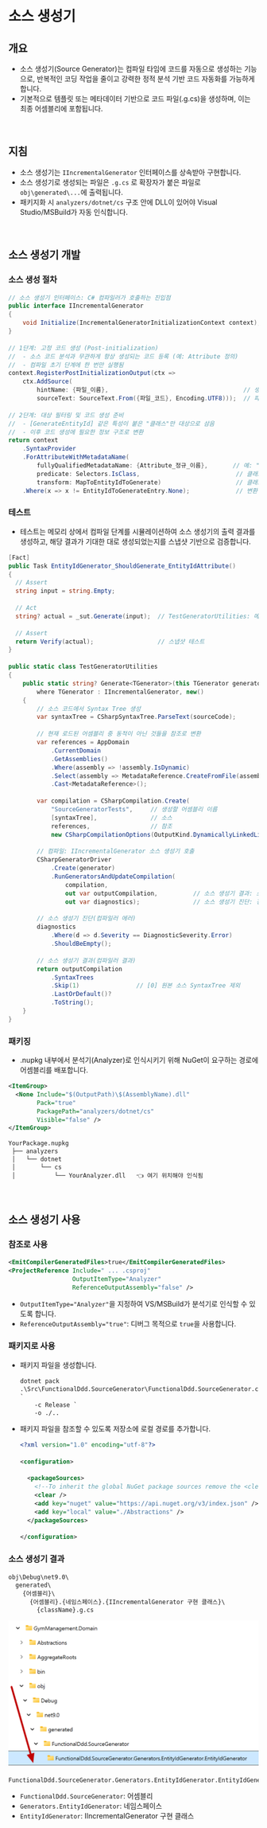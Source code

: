 # 소스 생성기

## 개요
- 소스 생성기(Source Generator)는 컴파일 타임에 코드를 자동으로 생성하는 기능으로, 반복적인 코딩 작업을 줄이고 강력한 정적 분석 기반 코드 자동화를 가능하게 합니다.
- 기본적으로 템플릿 또는 메타데이터 기반으로 코드 파일(.g.cs)을 생성하며, 이는 최종 어셈블리에 포함됩니다.

<br/>

## 지침
- 소스 생성기는 `IIncrementalGenerator` 인터페이스를 상속받아 구현합니다.
- 소스 생성기로 생성되는 파일은 `.g.cs` 로 확장자가 붙은 파일로 `obj\generated\...`에 출력됩니다.
- 패키지화 시 `analyzers/dotnet/cs` 구조 안에 DLL이 있어야 Visual Studio/MSBuild가 자동 인식합니다.

<br/>

## 소스 생성기 개발

### 소스 생성 절차
```cs
// 소스 생성기 인터페이스: C# 컴파일러가 호출하는 진입점
public interface IIncrementalGenerator
{
    void Initialize(IncrementalGeneratorInitializationContext context);
}

// 1단계: 고정 코드 생성 (Post-initialization)
//  - 소스 코드 분석과 무관하게 항상 생성되는 코드 등록 (예: Attribute 정의)
//  - 컴파일 초기 단계에 한 번만 실행됨
context.RegisterPostInitializationOutput(ctx =>
    ctx.AddSource(
        hintName: {파일_이름},                                      // 생성될 파일 이름 (예: "GenerateEntityIdAttribute.g.cs")
        sourceText: SourceText.From({파일_코드}, Encoding.UTF8)));  // 파일에 포함될 코드 내용 (예: [GenerateEntityId] 특성 정의)

// 2단계: 대상 필터링 및 코드 생성 준비
//  - [GenerateEntityId] 같은 특성이 붙은 "클래스"만 대상으로 삼음
//  - 이후 코드 생성에 필요한 정보 구조로 변환
return context
    .SyntaxProvider
    .ForAttributeWithMetadataName(
        fullyQualifiedMetadataName: {Attribute_정규_이름},       // 예: "MyProject.GenerateEntityIdAttribute"
        predicate: Selectors.IsClass,                           // 클래스 선언인지 확인 (예: class Foo { })
        transform: MapToEntityIdToGenerate)                     // 클래스 → 소스 생성 입력 모델로 변환
    .Where(x => x != EntityIdToGenerateEntry.None);             // 변환 실패 or 무시할 항목은 필터링
```

### 테스트
- 테스트는 메모리 상에서 컴파일 단계를 시뮬레이션하여 소스 생성기의 출력 결과를 생성하고, 해당 결과가 기대한 대로 생성되었는지를 스냅샷 기반으로 검증합니다.

```cs
[Fact]
public Task EntityIdGenerator_ShouldGenerate_EntityIdAttribute()
{
  // Assert
  string input = string.Empty;

  // Act
  string? actual = _sut.Generate(input);  // TestGeneratorUtilities: 메모리에서 소스 코드 컴파일

  // Assert
  return Verify(actual);                  // 스냅샷 테스트
}

public static class TestGeneratorUtilities
{
    public static string? Generate<TGenerator>(this TGenerator generator, string sourceCode)
        where TGenerator : IIncrementalGenerator, new()
    {
        // 소스 코드에서 Syntax Tree 생성
        var syntaxTree = CSharpSyntaxTree.ParseText(sourceCode);

        // 현재 로드된 어셈블리 중 동적이 아닌 것들을 참조로 변환
        var references = AppDomain
            .CurrentDomain
            .GetAssemblies()
            .Where(assembly => !assembly.IsDynamic)
            .Select(assembly => MetadataReference.CreateFromFile(assembly.Location))
            .Cast<MetadataReference>();

        var compilation = CSharpCompilation.Create(
            "SourceGeneratorTests",     // 생성할 어셈블리 이름
            [syntaxTree],               // 소스
            references,                 // 참조
            new CSharpCompilationOptions(OutputKind.DynamicallyLinkedLibrary));

        // 컴파일: IIncrementalGenerator 소스 생성기 호출
        CSharpGeneratorDriver
            .Create(generator)
            .RunGeneratorsAndUpdateCompilation(
                compilation,
                out var outputCompilation,          // 소스 생성기 결과: 소스
                out var diagnostics);               // 소스 생성기 진단: 경고, 에러

        // 소스 생성기 진단(컴파일러 에러)
        diagnostics
            .Where(d => d.Severity == DiagnosticSeverity.Error)
            .ShouldBeEmpty();

        // 소스 생성기 결과(컴파일러 결과)
        return outputCompilation
            .SyntaxTrees
            .Skip(1)                // [0] 원본 소스 SyntaxTree 제외
            .LastOrDefault()?
            .ToString();
    }
}
```

### 패키징
- .nupkg 내부에서 분석기(Analyzer)로 인식시키기 위해 NuGet이 요구하는 경로에 어셈블리를 배포합니다.

```xml
<ItemGroup>
  <None Include="$(OutputPath)\$(AssemblyName).dll"
        Pack="true"
        PackagePath="analyzers/dotnet/cs"
        Visible="false" />
</ItemGroup>
```
```
YourPackage.nupkg
 ├── analyzers
 │   └── dotnet
 │       └── cs
 │           └── YourAnalyzer.dll   👈 여기 위치해야 인식됨
```

<br/>

## 소스 생성기 사용
### 참조로 사용
```xml
<EmitCompilerGeneratedFiles>true</EmitCompilerGeneratedFiles>
<ProjectReference Include=" ... .csproj"
                  OutputItemType="Analyzer"
                  ReferenceOutputAssembly="false" />
```
- `OutputItemType="Analyzer"`을 지정하여 VS/MSBuild가 분석기로 인식할 수 있도록 합니다.
- `ReferenceOutputAssembly="true"`: 디버그 목적으로 `true`을 사용합니다.

### 패키지로 사용
- 패키지 파일을 생성합니다.
  ```shell
  dotnet pack .\Src\FunctionalDdd.SourceGenerator\FunctionalDdd.SourceGenerator.csproj `
      -c Release `
      -o ./..
  ```
- 패키지 파일을 참조할 수 있도록 저장소에 로컬 경로를 추가합니다.
  ```xml
  <?xml version="1.0" encoding="utf-8"?>

  <configuration>

    <packageSources>
      <!--To inherit the global NuGet package sources remove the <clear/> line below -->
      <clear />
      <add key="nuget" value="https://api.nuget.org/v3/index.json" />
      <add key="local" value="./Abstractions" />
    </packageSources>

  </configuration>
  ```

### 소스 생성기 결과
```
obj\Debug\net9.0\
  generated\
    {어셈블리}\
      {어셈블리}.{네임스페이스}.{IIncrementalGenerator 구현 클래스}\
        {className}.g.cs
```
![](./project-source-generator.png)

```
FunctionalDdd.SourceGenerator.Generators.EntityIdGenerator.EntityIdGenerator
```
- `FunctionalDdd.SourceGenerator`: 어셈블리
- `Generators.EntityIdGenerator`: 네임스페이스
- `EntityIdGenerator`: IIncrementalGenerator 구현 클래스